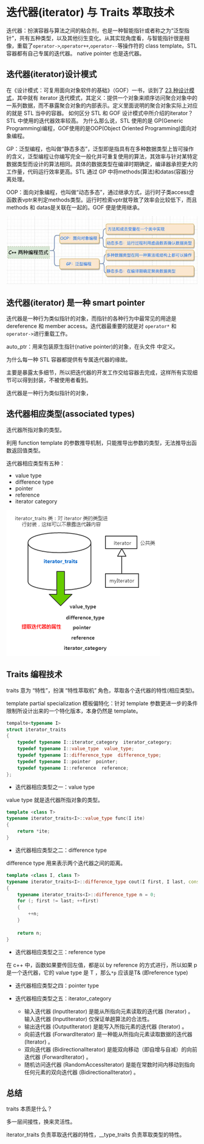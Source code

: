 # 迭代器(iterator) 与 Traits 萃取技术

迭代器：扮演容器与算法之间的粘合剂，也是一种智能指针或者称之为“泛型指针”，共有五种类型，以及其他衍生变化。从其实现角度看，与智能指针很是相像，重载了`operator->`,`operator++`,`operator--`等操作符的 class template。STL 容器都有自己专属的迭代器。 native pointer 也是迭代器。

## 迭代器(iterator)设计模式

在《设计模式：可复用面向对象软件的基础》（GOF）一书，谈到了 [23 种设计模式](http://c.biancheng.net/view/1320.html)，其中就有 iterator 迭代模式，其定义：提供一个对象来顺序访问聚合对象中的一系列数据，而不暴露聚合对象的内部表示。定义里面说明的聚合对象实际上对应的就是 STL 当中的容器。
如何区分 STL 和 GOF 设计模式中所介绍的iterator？STL 中使用的迭代器效率较高。
为什么那么说，STL 使用的是 GP(Generic Programming)编程，GOF使用的是OOP(Object Oriented Programming)面向对象编程。

GP：泛型编程，也叫做“静态多态”，泛型即是指具有在多种数据类型上皆可操作的含义，泛型编程让你编写完全一般化并可重复使用的算法，其效率与针对某特定数据类型而设计的算法相同。具体的数据类型在编译时期确定，编译器承担更大的工作量，代码运行效率更高。STL 通过 GP 中将methods(算法)和datas(容器)分离处理。

OOP：面向对象编程，也叫做“动态多态”，通过继承方式，运行时子类access虚函数表vptr来判定methods类型。运行时检索vptr就导致了效率会比较低下，而且methods 和 datas是关联在一起的。GOF 便是使用继承。

![](../picture/OOP_GP.png)

## 迭代器(iterator) 是一种 smart pointer

迭代器是一种行为类似指针的对象，而指针的各种行为中最常见的用途是 dereference 和 member access。迭代器最重要的就是对 `operator*` 和 `operator->`进行重载工作。

auto_ptr：用来包装原生指针(native pointer)的对象，在头文件 <memory> 中定义。

为什么每一种 STL 容器都提供有专属迭代器的缘故。

主要是暴露太多细节，所以把迭代器的开发工作交给容器去完成，这样所有实现细节可以得到封装，不被使用者看到。

迭代器是一种行为类似指针的对象，

## 迭代器相应类型(associated types)

迭代器所指对象的类型。

利用 function template 的参数推导机制，只能推导出参数的类型，无法推导出函数返回值类型。

迭代器相应类型有五种：
  + value type
  + difference type
  + pointer
  + reference
  + iterator category

![](../picture/iteratortraits.PNG)

## Traits 编程技术

traits 意为 “特性”，扮演 “特性萃取机” 角色，萃取各个迭代器的特性(相应类型)。

template partial specialization 模板偏特化：针对 template 参数更进一步的条件限制所设计出来的一个特化版本，本身仍然是 template。

```cpp
tempalte<typename I>
struct iterator_traits
{
    typedef typename I::iterator_category  iterator_category;
    typedef typename I::value_type  value_type;
    typedef typename I::difference_type  difference_type;
    typedef typename I::pointer  pointer;
    typedef typename I::reference  reference;
};
```

* 迭代器相应类型之一：value type

value type 就是迭代器所指对象的类型。

```cpp
template <class T>
typename iterator_traits<I>::value_type func(I ite)
{
    return *ite;
}
```

* 迭代器相应类型之二：difference type

difference type 用来表示两个迭代器之间的距离。

```cpp
template <class I, class T>
typename iterator_traits<I>::difference_type cout(I first, I last, const T& value)
{
    typename iterator_traits<I>::difference_type n = 0;
    for (; first != last; ++first)
    {
        ++n;
    }
    
    return n;
}
```

* 迭代器相应类型之三：reference type

在 c++ 中，函数如果要传回左值，都是以 by reference 的方式进行，所以如果 p 是一个迭代器，它的 value type 是 T ，那么`*p` 应该是T& (即reference type)

* 迭代器相应类型之四：pointer type

* 迭代器相应类型之五：iterator_category

  + 输入迭代器 (InputIterator) 是能从所指向元素读取的迭代器 (Iterator) 。输入迭代器 (InputIterator) 仅保证单趟算法的合法性。
  + 输出迭代器 (OutputIterator) 是能写入所指元素的迭代器 (Iterator) 。
  + 向前迭代器 (ForwardIterator) 是一种能从所指向元素读取数据的迭代器 (Iterator) 。
  + 双向迭代器 (BidirectionalIterator) 是能双向移动（即自增与自减）的向前迭代器 (ForwardIterator) 。
  + 随机访问迭代器 (RandomAccessIterator) 是能在常数时间内移动到指向任何元素的双向迭代器 (BidirectionalIterator) 。

## 总结

traits 本质是什么？  

多一层间接性，换来灵活性。

iterator_traits 负责萃取迭代器的特性，__type_traits 负责萃取类型的特性。


